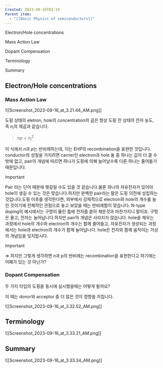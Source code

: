 ```yaml
---
Created: 2023-09-16T03:19
Parent item:
  - "[[Basic Physics of semiconductors]]"
---
```

Electron/Hole concentrations

Mass Action Law

Dopant Compensation

Terminology

Summary

## Electron/Hole concentrations

### Mass Action Law

![[Screenshot_2023-09-16_at_3.21.44_AM.png]]

도핑 상태의 eletron, hole의 concentration의 곱은 항상 도핑 전 상태의 전자 농도, 즉 $n_i$﻿의 제곱과 같습니다.

> $np=n_i^2$﻿

이 식에서 $n$﻿과 $p$﻿는 반비례하는데, 이는 EHP의 recombination을 표현한 것입니다. conductor의 성질을 가지려면 carrier인 electron과 hole 둘 중 하나는 값이 더 클 수 밖에 없고, pair의 개념에 따르면 하나가 도핑에 의해 늘어날수록 다른 하나는 줄어들기 때문입니다.

> [!important]  
> Pair 라는 단어 때문에 헷갈릴 수도 있을 것 같습니다.물론 하나의 자유전자가 있어야 hole이 생길 수 있는 것은 맞습니다.하지만 완벽한 pair라는 말은 도핑 이전에 성립하는 것입니다.도핑 이후를 생각한다면, 외부에서 강제적으로 electron와 hole의 개수를 늘린 것이기에 전체적인 관점으로 놓고 보았을 때는 반비례함이 맞습니다. N-type doping의 예시에서는 구멍이 뚫린 틀에 전자를 쏟아 채운것과 마찬가지니 말이죠. 구멍은 줄고, 전자는 늘어납니다.하지만 pair의 개념은 사라지지 않습니다. hole을 채우는 과정에서 hole의 개수와 electron의 개수는 함께 줄어들고, 자유전자가 생성되는 과정에서는 hole과 electron의 개수가 함께 늘어납니다. hole은 전자와 함께 움직이는 가상의 개념임을 잊지맙시다.  
  
> [!important]  
> ⇒ 하지만 그렇게 생각하면 n과 p의 반비례는 recombination을 표현한다고 하기에는 어폐가 있는 것 아닌가?  

### Dopant Compensation

두 가지 타입의 도핑을 동시에 실시했을때는 어떻게 될까요?

이 때는 donor와 acceptor 중 더 많은 것이 영향을 끼칩니다.

![[Screenshot_2023-09-16_at_3.32.52_AM.png]]

## Terminology

![[Screenshot_2023-09-16_at_3.33.21_AM.png]]

## Summary

![[Screenshot_2023-09-16_at_3.33.34_AM.png]]